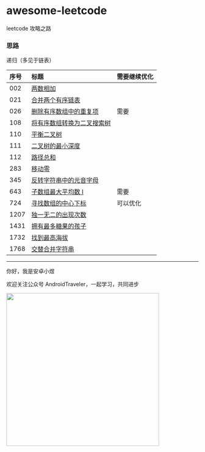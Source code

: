 # awesome-leetcode
leetcode 攻略之路

### 思路
递归（多见于链表）


| 序号          | 标题                             | 需要继续优化       |
|:------------|:-------------------------------|:-------------|
| 002         | [两数相加](./java/002.md)          |
| 021         | [合并两个有序链表](./java/021.md)      |
| 026         | [删除有序数组中的重复项](./java/026.md)   | 需要 |
| 108         | [将有序数组转换为二叉搜索树](./java/108.md) |
| 110         | [平衡二叉树](./java/110.md)         |
| 111         | [二叉树的最小深度](./java/111.md)      |
| 112         | [路径总和](./java/112.md)          |
| 283         | [移动零](./java/283.md)           |
| 345         | [反转字符串中的元音字母](./java/345.md)   |
| 643         | [子数组最大平均数 I](./java/643.md)    |需要|
| 724         | [寻找数组的中心下标](./java/724.md)     |可以优化|
| 1207        | [独一无二的出现次数](./java/1207.md)    |
| 1431        | [拥有最多糖果的孩子](./java/1431.md)    |
| 1732        | [找到最高海拔](./java/1732.md)       |
| 1768        | [交替合并字符串](./java/1768.md)      |




<hr/>

你好，我是安卓小煜

欢迎关注公众号 AndroidTraveler，一起学习，共同进步

<img src="./res/image/wechat_official_account.jpg" width="400"/>
